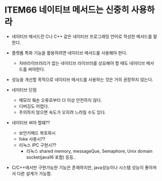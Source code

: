 # ITEM66 네이티브 메서드는 신중히 사용하라

- 네이티브 메서드란 C나 C++ 같은 네이티브 프로그래밍 언어로 작성한 메서드를 말한다.
- 플랫폼 특화 기능을 활용하려면 네이티브 메서드를 사용해야 한다.
    - 자바라이브러리가 없는 네이티브 라이브러를 상요해야 할 때도 네이티브 메서드를 써야한다.
- 성능을 개선할 목적으로 네이티브 메서드를 사용하는 것은 거의 권장하지 않는다.
- 네이티브 단점
    - 메모리 훼손 오류로부터 더 이상 안전하지 않다.
    - 디버깅도 어렵다.
    - 주의하지 않으면 속도가 오히려 느려질 수도 있다.
- 네이티브 써야 할떄??
    - 보안키패드 복호화시
    - foke 사용시??
    - 리눅스 IPC 구현시??
        - 리눅스 shared memory, messageQue, Semaphore, Unix domain socket(java16 포함) 등등..

- C/C++에서만 구현가능한 기능은 존재하지만, java성능이나 시스템 성능이 좋아져서 다른 설계가 가능함.